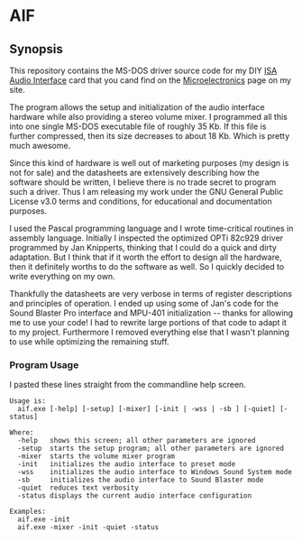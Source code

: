 # AIF

## Synopsis
This repository contains the MS-DOS driver source code for my DIY [ISA Audio Interface](http://www.alexandrugroza.ro/microelectronics/system-design/isa-audio-interface/index.html) card that you cand find on the [Microelectronics](http://www.alexandrugroza.ro/microelectronics/index.html) page on my site.

The program allows the setup and initialization of the audio interface hardware while also providing a stereo volume mixer. I programmed all this into one single MS-DOS executable file of roughly 35 Kb. If this file is further compressed, then its size decreases to about 18 Kb. Which is pretty much awesome.

Since this kind of hardware is well out of marketing purposes (my design is not for sale) and the datasheets are extensively describing how the software should be written, I believe there is no trade secret to program such a driver. Thus I am releasing my work under the GNU General Public License v3.0 terms and conditions, for educational and documentation purposes.

I used the Pascal programming language and I wrote time-critical routines in assembly language. Initially I inspected the optimized OPTi 82c929 driver programmed by Jan Knipperts, thinking that I could do a quick and dirty adaptation. But I think that if it worth the effort to design all the hardware, then it definitely worths to do the software as well. So I quickly decided to write everything on my own.

Thankfully the datasheets are very verbose in terms of register descriptions and principles of operation. I ended up using some of Jan's code for the Sound Blaster Pro interface and MPU-401 initialization -- thanks for allowing me to use your code! I had to rewrite large portions of that code to adapt it to my project. Furthermore I removed everything else that I wasn't planning to use while optimizing the remaining stuff.

### Program Usage

I pasted these lines straight from the commandline help screen.

```
Usage is:
  aif.exe [-help] [-setup] [-mixer] [-init | -wss | -sb ] [-quiet] [-status]

Where:
  -help   shows this screen; all other parameters are ignored
  -setup  starts the setup program; all other parameters are ignored
  -mixer  starts the volume mixer program
  -init   initializes the audio interface to preset mode
  -wss    initializes the audio interface to Windows Sound System mode
  -sb     initializes the audio interface to Sound Blaster mode
  -quiet  reduces text verbosity
  -status displays the current audio interface configuration

Examples:
  aif.exe -init
  aif.exe -mixer -init -quiet -status
```
